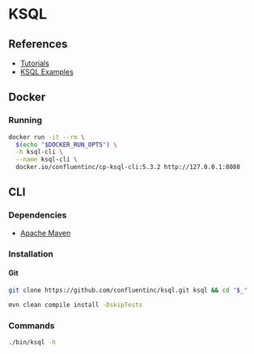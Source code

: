 # KSQL

<!--
https://github.com/Squiggle/kafka-ksql-postgres

https://github.com/bjoernrost/mysql-ksql-etl-demo
https://speakerdeck.com/rmoff/streaming-etl-in-practice-with-postgresql-apache-kafka-and-ksql?slide=24
https://github.com/egen/ksql/blob/master/docker-compose.yml
https://github.com/JimGalasyn/JimGalasyn.github.io/blob/master/docs/installation/server-config/security.md
-->

## References

- [Tutorials](https://github.com/confluentinc/ksql/tree/master/docs-md/tutorials)
- [KSQL Examples](https://github.com/angry-tony/ksql-examples)

## Docker

### Running

```sh
docker run -it --rm \
  $(echo "$DOCKER_RUN_OPTS") \
  -h ksql-cli \
  --name ksql-cli \
  docker.io/confluentinc/cp-ksql-cli:5.3.2 http://127.0.0.1:8088
```

## CLI

### Dependencies

- [Apache Maven](/apache_maven.md)

### Installation

#### Git

```sh
git clone https://github.com/confluentinc/ksql.git ksql && cd "$_"
```

```sh
mvn clean compile install -DskipTests
```

### Commands

```sh
./bin/ksql -h
```
